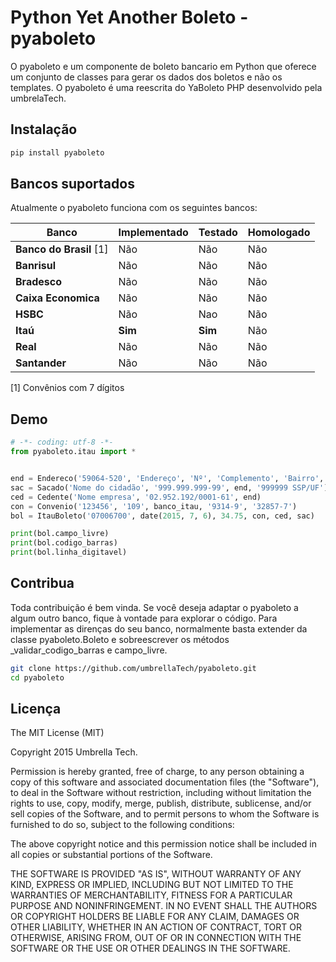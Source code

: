 # Python Yet Another Boleto - pyaboleto
O pyaboleto e um componente de boleto bancario em Python que oferece um conjunto de classes para gerar os dados dos
boletos e não os templates. O pyaboleto é uma reescrita do YaBoleto PHP desenvolvido pela umbrelaTech.

## Instalação
```bash
pip install pyaboleto
```
## Bancos suportados
Atualmente o pyaboleto funciona com os seguintes bancos:


| **Banco**               | **Implementado** | **Testado** |  **Homologado** |
| ----------------------- | ---------------- | ----------- |  -------------- |
| **Banco do Brasil** [1] | Não              | Não         |  Não            |
| **Banrisul**            | Não              | Não         |  Não            |
| **Bradesco**            | Não              | Não         |  Não            |
| **Caixa Economica**     | Não              | Não         |  Não            |
| **HSBC**                | Não              | Nao         |  Não            |
| **Itaú**                | **Sim**          | **Sim**     |  Não            |
| **Real**                | Não              | Não         |  Não            |
| **Santander**           | Não              | Não         |  Não            |

[1] Convênios com 7 dígitos

Demo
----------
```python
# -*- coding: utf-8 -*-
from pyaboleto.itau import *


end = Endereco('59064-520', 'Endereço', 'Nº', 'Complemento', 'Bairro', 'Cidade', 'UF', 'Pais')
sac = Sacado('Nome do cidadão', '999.999.999-99', end, '999999 SSP/UF')
ced = Cedente('Nome empresa', '02.952.192/0001-61', end)
con = Convenio('123456', '109', banco_itau, '9314-9', '32857-7')
bol = ItauBoleto('07006700', date(2015, 7, 6), 34.75, con, ced, sac)

print(bol.campo_livre)
print(bol.codigo_barras)
print(bol.linha_digitavel)
```

Contribua
----------

Toda contribuição é bem vinda. Se você deseja adaptar o pyaboleto a algum outro banco, fique à vontade para
explorar o código. Para implementar as direnças do seu banco, normalmente basta extender da classe pyaboleto.Boleto
e sobreescrever os métodos _validar_codigo_barras e campo_livre.

```bash
git clone https://github.com/umbrellaTech/pyaboleto.git
cd pyaboleto
```

Licença
----------
The MIT License (MIT)

Copyright 2015 Umbrella Tech.

Permission is hereby granted, free of charge, to any person obtaining a copy of
this software and associated documentation files (the "Software"), to deal in
the Software without restriction, including without limitation the rights to
use, copy, modify, merge, publish, distribute, sublicense, and/or sell copies of
the Software, and to permit persons to whom the Software is furnished to do so,
subject to the following conditions:

The above copyright notice and this permission notice shall be included in all
copies or substantial portions of the Software.

THE SOFTWARE IS PROVIDED "AS IS", WITHOUT WARRANTY OF ANY KIND, EXPRESS OR
IMPLIED, INCLUDING BUT NOT LIMITED TO THE WARRANTIES OF MERCHANTABILITY, FITNESS
FOR A PARTICULAR PURPOSE AND NONINFRINGEMENT. IN NO EVENT SHALL THE AUTHORS OR
COPYRIGHT HOLDERS BE LIABLE FOR ANY CLAIM, DAMAGES OR OTHER LIABILITY, WHETHER
IN AN ACTION OF CONTRACT, TORT OR OTHERWISE, ARISING FROM, OUT OF OR IN
CONNECTION WITH THE SOFTWARE OR THE USE OR OTHER DEALINGS IN THE SOFTWARE.
